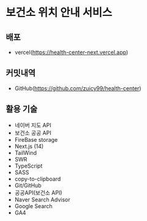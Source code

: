 # 보건소 위치 안내 서비스

## 배포

- vercel(https://health-center-next.vercel.app)

## 커밋내역

- GitHub(https://github.com/zuicy99/health-center)

## 활용 기술

- 네이버 지도 API
- 보건소 공공 API
- FireBase storage
- Next.js (14)
- TailWind
- SWR
- TypeScript
- SASS
- copy-to-clipboard
- Git/GitHub
- 공공API(보건소 API)
- Naver Search Advisor
- Google Search
- GA4
